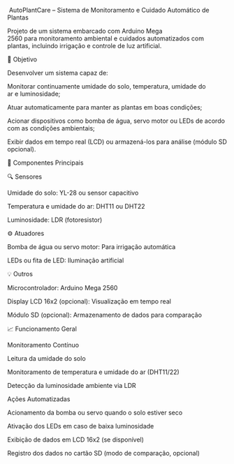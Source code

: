  AutoPlantCare – Sistema de Monitoramento e Cuidado Automático de Plantas



Projeto de um sistema embarcado com Arduino Mega 2560 para monitoramento ambiental e cuidados automatizados com plantas, incluindo irrigação e controle de luz artificial.

🚀 Objetivo



Desenvolver um sistema capaz de:

Monitorar continuamente umidade do solo, temperatura, umidade do ar e luminosidade;

Atuar automaticamente para manter as plantas em boas condições;

Acionar dispositivos como bomba de água, servo motor ou LEDs de acordo com as condições ambientais;

Exibir dados em tempo real (LCD) ou armazená-los para análise (módulo SD opcional).

🧩 Componentes Principais



🔍 Sensores



Umidade do solo: YL-28 ou sensor capacitivo

Temperatura e umidade do ar: DHT11 ou DHT22

Luminosidade: LDR (fotoresistor)

⚙️ Atuadores



Bomba de água ou servo motor: Para irrigação automática

LEDs ou fita de LED: Iluminação artificial

💡 Outros



Microcontrolador: Arduino Mega 2560

Display LCD 16x2 (opcional): Visualização em tempo real

Módulo SD (opcional): Armazenamento de dados para comparação

📈 Funcionamento Geral



Monitoramento Contínuo



Leitura da umidade do solo

Monitoramento de temperatura e umidade do ar (DHT11/22)

Detecção da luminosidade ambiente via LDR

Ações Automatizadas



Acionamento da bomba ou servo quando o solo estiver seco

Ativação dos LEDs em caso de baixa luminosidade

Exibição de dados em LCD 16x2 (se disponível)

Registro dos dados no cartão SD (modo de comparação, opcional)

